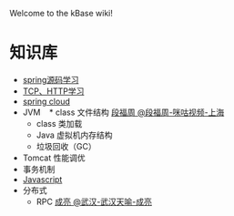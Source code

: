 Welcome to the kBase wiki!
# 知识库
* [spring源码学习](https://github.com/junctioner/spring)
* [TCP、HTTP学习](https://github.com/junctioner/tcp-http)
* [spring cloud](https://github.com/junctioner/spring-cloud)
* JVM 
    * class 文件结构 [段福周 @段福周-咪咕视频-上海](http://about:blank;)
    * class 类加载
    * Java 虚拟机内存结构
    * 垃圾回收（GC）
* Tomcat 性能调优
* 事务机制
* [Javascript](https://github.com/junctioner/js) 
* 分布式
    * RPC [成亮 @武汉-武汉天喻-成亮](https://about:blank;)
